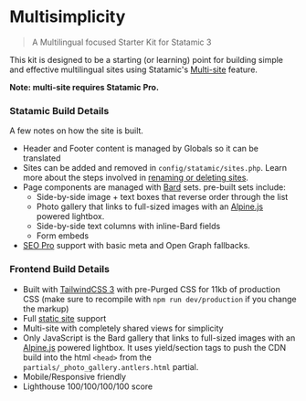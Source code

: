<!-- statamic:hide -->
# Multisimplicity
> A Multilingual focused Starter Kit for Statamic 3
<!-- /statamic:hide -->

This kit is designed to be a starting (or learning) point for building simple and effective multilingual sites using Statamic's [Multi-site](https://statamic.dev/multi-site) feature.

**Note: multi-site requires Statamic Pro.**

### Statamic Build Details

A few notes on how the site is built.

- Header and Footer content is managed by Globals so it can be translated
- Sites can be added and removed in `config/statamic/sites.php`. Learn more about the steps involved in [renaming or deleting sites](https://statamic.dev/multi-site#renaming-a-site).
- Page components are managed with [Bard](https://statamic.dev/fieldtypes/bard) sets. pre-built sets include:
    - Side-by-side image + text boxes that reverse order through the list
    - Photo gallery that links to full-sized images with an [Alpine.js](https://alpinejs.dev) powered lightbox.
    - Side-by-side text columns with inline-Bard fields
    - Form embeds
- [SEO Pro](https://statamic.com/addons/statamic/seo-pro) support with basic meta and Open Graph fallbacks.
### Frontend Build Details

- Built with [TailwindCSS 3](https://tailwindcss.com) with pre-Purged CSS for 11kb of production CSS (make sure to recompile with `npm run dev/production` if you change the markup)
- Full [static site](https://github.com/statamic/ssg) support
- Multi-site with completely shared views for simplicity
- Only JavaScript is the Bard gallery that links to full-sized images with an [Alpine.js](https://alpinejs.dev) powered lightbox. It uses yield/section tags to push the CDN build into the html `<head>` from the `partials/_photo_gallery.antlers.html` partial.
- Mobile/Responsive friendly
- Lighthouse 100/100/100/100 score
